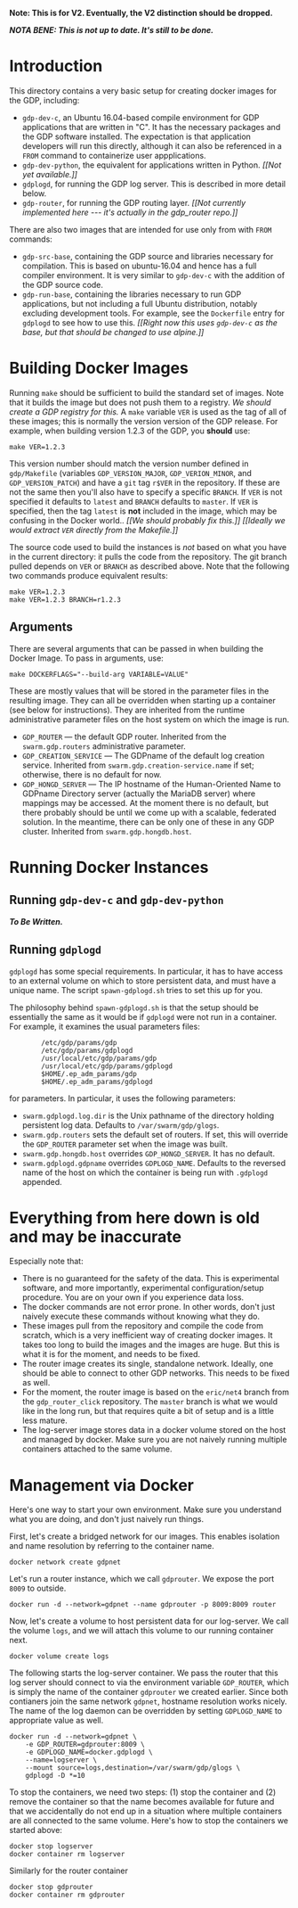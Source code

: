 **Note: This is for V2. Eventually, the V2 distinction should be dropped.**

***NOTA BENE: This is not up to date.  It's still to be done.***

# Introduction

This directory contains a very basic setup for creating docker images
for the GDP, including:

- `gdp-dev-c`, an Ubuntu 16.04-based compile environment for GDP
  applications that are written in "C".  It has the necessary packages
  and the GDP software installed.  The expectation is that application
  developers will run this directly, although it can also be
  referenced in a `FROM` command to containerize user appplications.
- `gdp-dev-python`, the equivalent for applications written in Python.
  *[[Not yet available.]]*
- `gdplogd`, for running the GDP log server.  This is described
  in more detail below.
- `gdp-router`, for running the GDP routing layer.  *[[Not currently
  implemented here --- it's actually in the gdp_router repo.]]*

There are also two images that are intended for use only from with
`FROM` commands:

- `gdp-src-base`, containing the GDP source and libraries necessary
  for compilation.  This is based on ubuntu-16.04 and hence has a
  full compiler environment.  It is very similar to `gdp-dev-c` with
  the addition of the GDP source code.
- `gdp-run-base`, containing the libraries necessary to run GDP
  applications, but not including a full Ubuntu distribution, notably
  excluding development tools.  For example, see the `Dockerfile`
  entry for `gdplogd` to see how to use this.
  _[[Right now this uses `gdp-dev-c` as the base, but that should be
  changed to use alpine.]]_


# Building Docker Images

Running `make` should be sufficient to build the standard set of
images.  Note that it builds the image but does not push them to
a registry.  *We should create a GDP registry for this.*
A `make` variable `VER` is used as the tag of all of these images;
this is normally the version version of the GDP release.
For example, when building version 1.2.3 of the GDP, you **should**
use:

	make VER=1.2.3

This version number should match the version number defined in
`gdp/Makefile` (variables `GDP_VERSION_MAJOR`, `GDP_VERION_MINOR`,
and `GDP_VERSION_PATCH`) and have a `git` tag `r$VER` in the
repository.  If these are not the same then you'll also have to
specify a specific `BRANCH`.  If `VER` is not specified it defaults
to `latest` and `BRANCH` defaults to `master`.  If `VER` is specified,
then the tag `latest` is **not** included in the image, which may be
confusing in the Docker world..
*[[We should probably fix this.]]*
*[[Ideally we would extract `VER` directly from the Makefile.]]*

The source code used to build the instances is *not* based on what
you have in the current directory: it pulls the code from the
repository.  The git branch pulled depends on `VER` or `BRANCH`
as described above.  Note that the following two commands produce
equivalent results:

	make VER=1.2.3
	make VER=1.2.3 BRANCH=r1.2.3

## Arguments

There are several arguments that can be passed in when building
the Docker Image.  To pass in arguments, use:

	make DOCKERFLAGS="--build-arg VARIABLE=VALUE"

These are mostly values that will be stored in the parameter
files in the resulting image.  They can all be overridden when
starting up a container (see below for instructions).  They
are inherited from the runtime administrative parameter files
on the host system on which the image is run.

* `GDP_ROUTER` — the default GDP router.  Inherited from the
  `swarm.gdp.routers` administrative parameter.
* `GDP_CREATION_SERVICE` — The GDPname of the default log creation
  service.  Inherited from `swarm.gdp.creation-service.name` if set;
  otherwise, there is no default for now.
* `GDP_HONGD_SERVER` — The IP hostname of the Human-Oriented Name
  to GDPname Directory server (actually the MariaDB server) where
  mappings may be accessed.  At the moment there is no default,
  but there probably should be until we come up with a scalable,
  federated solution.  In the meantime, there can be only one of
  these in any GDP cluster.  Inherited from `swarm.gdp.hongdb.host`.


# Running Docker Instances

## Running `gdp-dev-c` and `gdp-dev-python`

***To Be Written.***

## Running `gdplogd`

`gdplogd` has some special requirements.  In particular, it has to
have access to an external volume on which to store persistent data,
and must have a unique name.  The script `spawn-gdplogd.sh` tries
to set this up for you.

The philosophy behind `spawn-gdplogd.sh` is that the setup should
be essentially the same as it would be if `gdplogd` were not run in
a container.  For example, it examines the usual parameters files:

```
        /etc/gdp/params/gdp
        /etc/gdp/params/gdplogd
        /usr/local/etc/gdp/params/gdp
        /usr/local/etc/gdp/params/gdplogd
        $HOME/.ep_adm_params/gdp
        $HOME/.ep_adm_params/gdplogd
```

for parameters.  In particular, it uses the following parameters:

* `swarm.gdplogd.log.dir` is the Unix pathname of the directory
  holding persistent log data.
  Defaults to `/var/swarm/gdp/glogs`.
* `swarm.gdp.routers` sets the default set of routers.  If set,
  this will override the `GDP_ROUTER` parameter set when the image
  was built.
* `swarm.gdp.hongdb.host` overrides `GDP_HONGD_SERVER`.  It has
  no default.
* `swarm.gdplogd.gdpname` overrides `GDPLOGD_NAME`.  Defaults
  to the reversed name of the host on which the container is
  being run with `.gdplogd` appended.




# Everything from here down is old and may be inaccurate

Especially note that:

- There is no guaranteed for the safety of the data. This is experimental
  software, and more importantly, experimental configuration/setup
  procedure. You are on your own if you experience data loss.
- The docker commands are not error prone. In other words, don't just
  naively execute these commands without knowing what they do.
- These images pull from the repository and compile the code from scratch,
  which is a very inefficient way of creating docker images. It takes too
  long to build the images and the images are huge. But this is what it is
  for the moment, and needs to be fixed.
- The router image creates its single, standalone network. Ideally, one
  should be able to connect to other GDP networks. This needs to be fixed
  as well.
- For the moment, the router image is based on the `eric/net4` branch
  from the `gdp_router_click` repository. The `master` branch is what we
  would like in the long run, but that requires quite a bit of setup and
  is a little less mature.
- The log-server image stores data in a docker volume stored on the host
  and managed by docker. Make sure you are not naively running multiple
  containers attached to the same volume.

# Management via Docker

Here's one way to start your own environment. Make sure you understand what
you are doing, and don't just naively run things.

First, let's create a bridged network for our images. This enables isolation
and name resolution by referring to the container name.

    docker network create gdpnet

Let's run a router instance, which we call `gdprouter`. We expose the port
`8009` to outside.

    docker run -d --network=gdpnet --name gdprouter -p 8009:8009 router

Now, let's create a volume to host persistent data for our log-server. We
call the volume `logs`, and we will attach this volume to our running
container next.

    docker volume create logs

The following starts the log-server container. We pass the router that this
log server should connect to via the environment variable `GDP_ROUTER`,
which is simply the name of the container `gdprouter` we created earlier.
Since both contianers join the same network `gdpnet`, hostname resolution
works nicely. The name of the log daemon can be overridden by setting
`GDPLOGD_NAME` to appropriate value as well.


    docker run -d --network=gdpnet \
        -e GDP_ROUTER=gdprouter:8009 \
        -e GDPLOGD_NAME=docker.gdplogd \
        --name=logserver \
        --mount source=logs,destination=/var/swarm/gdp/glogs \
        gdplogd -D *=10

To stop the containers, we need two steps: (1) stop the container and
(2) remove the container so that the name becomes available for future
and that we accidentally do not end up in a situation where multiple
containers are all connected to the same volume. Here's how to stop
the containers we started above:

    docker stop logserver
    docker container rm logserver

Similarly for the router container

    docker stop gdprouter
    docker container rm gdprouter
